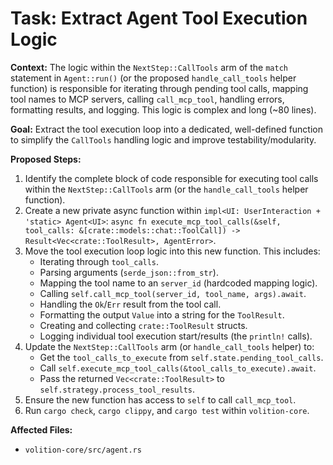 # Task: Extract Agent Tool Execution Logic

**Context:**
The logic within the `NextStep::CallTools` arm of the `match` statement in `Agent::run()` (or the proposed `handle_call_tools` helper function) is responsible for iterating through pending tool calls, mapping tool names to MCP servers, calling `call_mcp_tool`, handling errors, formatting results, and logging. This logic is complex and long (~80 lines).

**Goal:**
Extract the tool execution loop into a dedicated, well-defined function to simplify the `CallTools` handling logic and improve testability/modularity.

**Proposed Steps:**
1.  Identify the complete block of code responsible for executing tool calls within the `NextStep::CallTools` arm (or the `handle_call_tools` helper function).
2.  Create a new private async function within `impl<UI: UserInteraction + 'static> Agent<UI>`: `async fn execute_mcp_tool_calls(&self, tool_calls: &[crate::models::chat::ToolCall]) -> Result<Vec<crate::ToolResult>, AgentError>`.
3.  Move the tool execution loop logic into this new function. This includes:
    *   Iterating through `tool_calls`.
    *   Parsing arguments (`serde_json::from_str`).
    *   Mapping the tool name to an `server_id` (hardcoded mapping logic).
    *   Calling `self.call_mcp_tool(server_id, tool_name, args).await`.
    *   Handling the `Ok`/`Err` result from the tool call.
    *   Formatting the output `Value` into a string for the `ToolResult`.
    *   Creating and collecting `crate::ToolResult` structs.
    *   Logging individual tool execution start/results (the `println!` calls).
4.  Update the `NextStep::CallTools` arm (or `handle_call_tools` helper) to:
    *   Get the `tool_calls_to_execute` from `self.state.pending_tool_calls`.
    *   Call `self.execute_mcp_tool_calls(&tool_calls_to_execute).await`.
    *   Pass the returned `Vec<crate::ToolResult>` to `self.strategy.process_tool_results`.
5.  Ensure the new function has access to `self` to call `call_mcp_tool`.
6.  Run `cargo check`, `cargo clippy`, and `cargo test` within `volition-core`.

**Affected Files:**
*   `volition-core/src/agent.rs`
